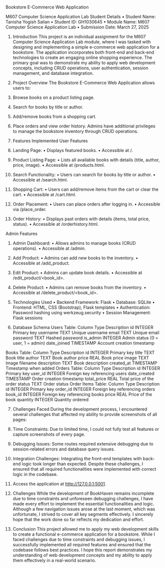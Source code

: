 Bookstore E-Commerce Web Application

M607 Computer Science Application Lab
Student Details
•	Student Name: Tanisha Yogish Salian
•	Student ID: GH1030645
•	Module Name: M607 Computer Science Application Lab
•	Submission Date: March 27, 2025

1. Introduction
This project is an individual assignment for the M607 Computer Science Application Lab module, where I was tasked with designing and implementing a simple e-commerce web application for a bookstore. The application incorporates both front-end and back-end technologies to create an engaging online shopping experience.
The primary goal was to demonstrate my ability to apply web development concepts, including CRUD operations, user authentication, session management, and database integration.

3. Project Overview
The Bookstore E-Commerce Web Application allows users to:
1.	Browse books on a product listing page.
2.	Search for books by title or author.
3.	Add/remove books from a shopping cart.
4.	Place orders and view order history.
Admins have additional privileges to manage the bookstore inventory through CRUD operations.

3. Features Implemented
User Features
1.	Landing Page:
•	Displays featured books.
•	Accessible at /.
2.	Product Listing Page:
•	Lists all available books with details (title, author, price, image).
•	Accessible at /products.html.
3.	Search Functionality:
•	Users can search for books by title or author.
•	Accessible at /search.html.
4.	Shopping Cart:
•	Users can add/remove items from the cart or clear the cart.
•	Accessible at /cart.html.
5.	Order Placement:
•	Users can place orders after logging in.
•	Accessible via /place_order.
6.	Order History:
•	Displays past orders with details (items, total price, status).
•	Accessible at /orderhistory.html.

Admin Features
1.	Admin Dashboard:
•	Allows admins to manage books (CRUD operations).
•	Accessible at /admin.
2.	Add Product:
•	Admins can add new books to the inventory.
•	Accessible at /add_product.
3.	Edit Product:
•	Admins can update book details.
•	Accessible at /edit_product/<book_id>.
4.	Delete Product:
•	Admins can remove books from the inventory.
•	Accessible at /delete_product/<book_id>.

4. Technologies Used
•	Backend Framework: Flask
•	Database: SQLite
•	Frontend: HTML, CSS (Bootstrap), Flask templates
•	Authentication: Password hashing using werkzeug.security
•	Session Management: Flask sessions

6. Database Schema
Users Table:
Column	Type	Description
id	INTEGER	Primary key
username	TEXT	Unique username
email	TEXT	Unique email
password	TEXT	Hashed password
is_admin	INTEGER	Admin status (0 = user, 1 = admin)
date_joined	TIMESTAMP	Account creation timestamp

Books Table:
Column	Type	Description
id	INTEGER	Primary key
title	TEXT	Book title
author	TEXT	Book author
price	REAL	Book price
image	TEXT	Image filename
description	TEXT	Book description
created_at	TIMESTAMP	Timestamp when added
Orders Table:
Column	Type	Description
id	INTEGER	Primary key
user_id	INTEGER	Foreign key referencing users
date_created	TIMESTAMP	Order creation timestamp
total_price	REAL	Total price of the order
status	TEXT	Order status
Order Items Table:
Column	Type	Description
id	INTEGER	Primary key
order_id	INTEGER	Foreign key referencing orders
book_id	INTEGER	Foreign key referencing books
price	REAL	Price of the book
quantity	INTEGER	Quantity ordered

7. Challenges Faced
During the development process, I encountered several challenges that affected my ability to provide screenshots of all pages:
1.	Time Constraints:
Due to limited time, I could not fully test all features or capture screenshots of every page.
2.	Debugging Issues:
Some routes required extensive debugging due to session-related errors and database query issues.
3.	Integration Challenges:
Integrating the front-end templates with back-end logic took longer than expected.
Despite these challenges, I ensured that all required functionalities were implemented with correct logic in the codebase.

8.	Access the application at http://127.0.0.1:5001.
	
9. Challenges
While the development of BookHaven remains incomplete due to time constraints and unforeseen debugging challenges, I have made every effort to implement the essential functionalities and logic. Although a few navigation issues arose at the last moment, which was unfortunate, I strived to cover all key segments effectively. I sincerely hope that the work done so far reflects my dedication and effort.

10. Conclusion
This project allowed me to apply my web development skills to create a functional e-commerce application for a bookstore. While I faced challenges due to time constraints and debugging issues, I successfully implemented all required features and ensured that the codebase follows best practices.
I hope this report demonstrates my understanding of web development concepts and my ability to apply them effectively in a real-world scenario.
